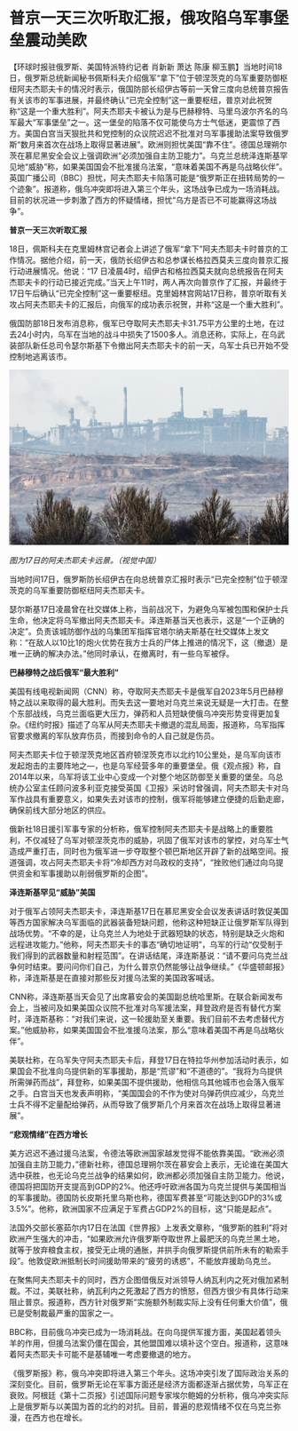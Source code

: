# 普京一天三次听取汇报，俄攻陷乌军事堡垒震动美欧

【环球时报驻俄罗斯、美国特派特约记者 肖新新 萧达 陈康
柳玉鹏】当地时间18日，俄罗斯总统新闻秘书佩斯科夫介绍俄军“拿下”位于顿涅茨克的乌军重要防御枢纽阿夫杰耶夫卡的情况时表示，俄国防部长绍伊古等前一天曾三度向总统普京报告有关该市的军事进展，并最终确认“已完全控制”这一重要枢纽，普京对此祝贺称“这是一个重大胜利”。阿夫杰耶夫卡被认为是与巴赫穆特、马里乌波尔齐名的乌军最大“军事堡垒”之一。这一堡垒的陷落不仅可能使乌方士气低迷，更震惊了西方。美国白宫当天狠批共和党控制的众议院迟迟不批准对乌军事援助法案导致俄罗斯“数月来首次在战场上取得显著进展”。欧洲则担忧美国“靠不住”。德国总理朔尔茨在慕尼黑安全会议上强调欧洲“必须加强自主防卫能力”。乌克兰总统泽连斯基罕见地“威胁”称，如果美国国会不批准援乌法案，“意味着美国不再是乌战略伙伴”。英国广播公司（BBC）担忧，阿夫杰耶夫卡陷落可能是“俄罗斯正在扭转局势的一个迹象”。报道称，俄乌冲突即将进入第三个年头，这场战争已成为一场消耗战。目前的状况进一步刺激了西方的怀疑情绪，担忧“乌方是否已不可能赢得这场战争”。

**普京一天三次听取汇报**

18日，佩斯科夫在克里姆林宫记者会上讲述了俄军“拿下”阿夫杰耶夫卡时普京的工作情况。据他介绍，前一天，俄防长绍伊古和总参谋长格拉西莫夫三度向普京汇报行动进展情况。他说：“17
日凌晨4时，绍伊古和格拉西莫夫就向总统报告在阿夫杰耶夫卡的行动已接近完成。”当天上午11时，两人再次向普京作了汇报，并最终于17日午后确认“已完全控制”这一重要枢纽。克里姆林宫网站17日称，普京听取有关攻占阿夫杰耶夫卡的汇报后，向俄军的成功表示祝贺，并称“这是一个重大胜利”。

俄国防部18日发布消息称，俄军已夺取阿夫杰耶夫卡31.75平方公里的土地，在过去24小时内，乌军在当地的战斗中损失了1500多人。消息还称，实际上，在乌武装部队新任总司令瑟尔斯基下令撤出阿夫杰耶夫卡的前一天，乌军士兵已开始不受控制地逃离该市。

![afcce301983c3bdcee3a78eae9ca934b.jpg](https://raw.githubusercontent.com/qqhsx/qqnews_image/main/2024/02/19/普京一天三次听取汇报，俄攻陷乌军事堡垒震动美欧/afcce301983c3bdcee3a78eae9ca934b.jpg)

_图为17日的阿夫杰耶夫卡远景。（视觉中国）_

当地时间17日，俄罗斯防长绍伊古在向总统普京汇报时表示“已完全控制”位于顿涅茨克的乌军重要防御枢纽阿夫杰耶夫卡。

瑟尔斯基17日凌晨曾在社交媒体上称，当前战况下，为避免乌军被包围和保护士兵生命，他决定将乌军撤出阿夫杰耶夫卡。泽连斯基当天也表示，这是“一个正确的决定”。负责该城防御作战的乌集团军指挥官塔尔纳夫斯基在社交媒体上发文称：“在敌人以10比1的炮火优势在我方士兵的尸体上推进的情况下，这（撤退）是唯一正确的解决办法。”他同时承认，在撤离时，有一些乌军被俘。

**巴赫穆特之战后俄军“最大胜利”**

美国有线电视新闻网（CNN）称，夺取阿夫杰耶夫卡是俄军自2023年5月巴赫穆特之战以来取得的最大胜利。而失去这一要地对乌克兰来说无疑是一大打击。在整个东部战线，乌克兰面临更大压力，弹药和人员短缺使俄乌冲突形势变得更加复杂。《纽约时报》描述了乌军从阿夫杰耶夫卡撤退的混乱局面，报道称，乌军指挥官要求撤离的军队放弃伤员，而接到命令的人自己就是伤员。

阿夫杰耶夫卡位于顿涅茨克地区首府顿涅茨克市以北约10公里处，是乌军向该市发起炮击的主要阵地之—，也是乌军经营多年的重要堡垒。俄《观点报》称，自2014年以来，乌军将该工业中心变成一个对整个地区防御至关重要的堡垒。乌总统办公室主任顾问波多利亚克接受英国《卫报》采访时曾强调，阿夫杰耶夫卡对乌军作战具有重要意义，如果失去对该市的控制，俄军将能够建立便捷的后勤走廊，确保前线大部分地区的供应。

俄新社18日援引军事专家的分析称，俄军控制阿夫杰耶夫卡是战略上的重要胜利，不仅减轻了乌军对顿涅茨克市的威胁，巩固了俄军对该市的掌控，对乌军士气造成严重打击，同时也为俄军进一步夺取整个顿巴斯地区开辟了新的战略空间。报道强调，攻占阿夫杰耶夫卡将“冷却西方对乌政权的支持”，“挫败他们通过向乌提供资金和军事援助以削弱俄罗斯的企图”。

**泽连斯基罕见“威胁”美国**

对于俄军占领阿夫杰耶夫卡，泽连斯基17日在慕尼黑安全会议发表讲话时敦促美国等西方国家解决乌军面临的武器装备短缺问题，他称这种短缺正让俄罗斯军队得到战场优势。“不幸的是，让乌克兰人为地处于武器短缺的状态，特别是缺乏火炮和远程进攻能力。”他称，阿夫杰耶夫卡的事态“确切地证明”，乌军的行动“仅受制于我们得到的武器数量和射程范围”。在讲话结尾，泽连斯基说：“请不要问乌克兰战争何时结束。要问问你们自己，为什么普京仍然能够让战争继续。”《华盛顿邮报》称，泽连斯基是在直接对那些反对援乌法案的美国政客喊话。

CNN称，泽连斯基当天会见了出席慕安会的美国副总统哈里斯。在联合新闻发布会上，当被问及如果美国众议院不批准对乌军援法案，拜登政府是否有替代方案时，泽连斯基称：“对我们来说，这一轮援助至关重要。我们目前不去考虑替代方案。”他威胁称，如果美国国会不批准援乌法案，那么“意味着美国不再是乌战略伙伴”。

美联社称，在乌军失守阿夫杰耶夫卡后，拜登17日在特拉华州参加活动时表示，如果国会不批准向乌提供新的军事援助，那是“荒谬”和“不道德的”。“我将为乌提供所需弹药而战”，拜登称，如果美国不提供援助，他相信乌其他城市也会落入俄军之手。白宫当天也发表声明称，“美国国会的不作为使对乌弹药供应减少，乌克兰士兵不得不定量配给弹药，从而导致了俄罗斯几个月来首次在战场上取得显著进展”。

**“悲观情绪”在西方增长**

美方迟迟不通过援乌法案，令德法等欧洲国家越发觉得不能依靠美国。“欧洲必须加强自主防卫能力，”德新社称，德国总理朔尔茨在慕安会上表示，无论谁在美国大选中获胜，也无论乌克兰战争的结果如何，欧洲都必须加强自主防卫能力。他说，德国将把国防开支提高到GDP的2%。他还呼吁欧洲各国为乌克兰提供与美国相当的军事援助。德国防长皮斯托里乌斯也称，德国军费甚至“可能达到GDP的3%或3.5%”。他称，欧洲国家不应满足于军费占GDP2%的目标，这“只能是起点”。

法国外交部长塞茹尔内17日在法国《世界报》上发表文章称，“俄罗斯的胜利”将对欧洲产生强大的冲击，“如果欧洲允许俄罗斯夺取世界上最肥沃的乌克兰黑土地，就等于放弃粮食主权，接受无止境的通胀，并拱手向俄罗斯提供前所未有的勒索手段”。他敦促欧洲抵制长时间援助带来的“疲劳的诱惑”，不能放弃援助乌克兰。

在聚焦阿夫杰耶夫卡的同时，西方企图借俄反对派领导人纳瓦利内之死对俄加紧制裁。不过，美联社称，纳瓦利内之死激起了西方的愤怒，但西方很少有具体行动来阻止普京。报道称，西方针对俄罗斯“实施额外制裁实际上没有任何重大价值”，俄已是受制裁最严重的国家之一。

BBC称，目前俄乌冲突已成为一场消耗战。在向乌提供军援方面，美国起着领头羊的作用，但援乌法案仍僵在国会，其他盟国难以填补这个空白。报道称，这意味着阿夫杰耶夫卡可能不是基辅唯一考虑要撤退的地方。

《俄罗斯报》称，俄乌冲突即将进入第三个年头。这场冲突引发了国际政治关系的深刻变化。目前，俄罗斯无论在军事方面还是经济方面都逐渐占据优势，乌军正在衰败。阿根廷《第十二页报》引述国际问题专家埃尔鲍姆的分析称，俄乌冲突实际上是俄罗斯与以美国为首的北约的对抗。目前，普遍的悲观情绪不仅在乌克兰弥漫，在西方也在增长。

